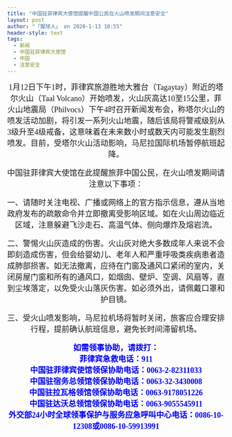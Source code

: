```yaml
---
title: "中国驻菲律宾大使馆提醒中国公民在火山喷发期间注意安全"
layout: post
author: "「猩球人」 on 2020-1-13 10:55"
header-style: text
tags:
  - 新闻
  - 中国驻菲律宾大使馆
  - 中国
  - 注意安全
---
```


<head></head>
<body>
 <div align="center"> 
  <font face="微软雅黑"><font size="4">1月12日下午1时，菲律宾旅游胜地大雅台（Tagaytay）附近的塔尔火山（Taal Volcano）开始喷发，火山灰高达10至15公里，菲火山地震局（Philvocs）下午4时召开新闻发布会，称塔尔火山的喷发活动加剧，将引发一系列火山地震，随后该局将警戒级别从3级升至4级戒备，这意味着在未来数小时或数天内可能发生剧烈喷发。目前，受塔尔火山活动影响，马尼拉国际机场暂停航班起降。</font></font> 
 </div>
 <br> 
 <div align="center"> 
  <font face="微软雅黑"><font size="4">中国驻菲律宾大使馆在此提醒旅菲中国公民，在火山喷发期间请注意以下事项：</font></font> 
 </div>
 <br> 
 <div align="center"> 
  <font face="微软雅黑"><font size="4">一、请随时关注电视、广播或网络上的官方指示信息，遵从当地政府发布的疏散命令并立即撤离受影响区域。如在火山周边临近区域，注意躲避飞沙走石、高温气体、侧向爆炸及熔岩流。</font></font> 
 </div>
 <br> 
 <div align="center"> 
  <font face="微软雅黑"><font size="4">二、警惕火山灰造成的伤害。火山灰对绝大多数成年人来说不会即刻造成伤害，但会给婴幼儿、老年人和严重呼吸类疾病患者造成肺部损害。如无法撤离，应待在门窗及通风口紧闭的室内，关闭房屋门窗和所有的通风口，如烟囱、壁炉、空调、风扇等，直到尘埃落定，以免受火山落灰伤害。如必须外出，请佩戴口罩和护目镜。</font></font> 
 </div>
 <br> 
 <div align="center"> 
  <font face="微软雅黑"><font size="4">三、受火山喷发影响，马尼拉机场将暂时关闭，旅客应合理安排行程，提前确认航班信息，避免长时间滞留机场。</font></font> 
 </div>
 <br> 
 <div align="center"> 
  <font face="微软雅黑"><font size="4"><font color="#0000ff"><strong>如需领事协助，请拨打：</strong></font></font></font> 
 </div> 
 <div align="center"> 
  <font face="微软雅黑"><font size="4"><font color="#0000ff"><strong>菲律宾急救电话：911</strong></font></font></font> 
 </div> 
 <div align="center"> 
  <font face="微软雅黑"><font size="4"><font color="#0000ff"><strong>中国驻菲律宾使馆领保协助电话：0063-2-82311033</strong></font></font></font> 
 </div> 
 <div align="center"> 
  <font face="微软雅黑"><font size="4"><font color="#0000ff"><strong>中国驻宿务总领馆领保协助电话：0063-32-3430008</strong></font></font></font> 
 </div> 
 <div align="center"> 
  <font face="微软雅黑"><font size="4"><font color="#0000ff"><strong>中国驻拉瓦格领馆领保协助电话：0063-9178051226</strong></font></font></font> 
 </div> 
 <div align="center"> 
  <font face="微软雅黑"><font size="4"><font color="#0000ff"><strong>中国驻达沃总领馆领保协助电话：0063-9055545911</strong></font></font></font> 
 </div> 
 <div align="center"> 
  <font face="微软雅黑"><font size="4"><font color="#0000ff"><strong>外交部24小时全球领事保护与服务应急呼叫中心电话：0086-10-12308或0086-10-59913991</strong></font></font></font> 
 </div>
 <br>
</body>


